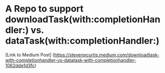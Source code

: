 # A Repo to support downloadTask(with:completionHandler:) vs. dataTask(with:completionHandler:)

[Link to Medium Post] (https://stevenpcurtis.medium.com/downloadtask-with-completionhandler-vs-datatask-with-completionhandler-1062dde1d3fc)
